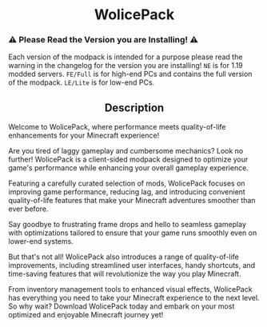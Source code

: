 <h1 align="center">WolicePack</h1>

### ⚠️ Please Read the Version you are Installing! ⚠️
Each version of the modpack is intended for a purpose please read the warning in the changelog for the version you are installing! `NE` is for 1.19 modded servers. `FE/Full` is for high-end PCs and contains the full version of the modpack. `LE/Lite` is for low-end PCs.

<h2 align="center">Description</h2>

Welcome to WolicePack, where performance meets quality-of-life enhancements for your Minecraft experience!

Are you tired of laggy gameplay and cumbersome mechanics? Look no further! WolicePack is a client-sided modpack designed to optimize your game's performance while enhancing your overall gameplay experience.

Featuring a carefully curated selection of mods, WolicePack focuses on improving game performance, reducing lag, and introducing convenient quality-of-life features that make your Minecraft adventures smoother than ever before.

Say goodbye to frustrating frame drops and hello to seamless gameplay with optimizations tailored to ensure that your game runs smoothly even on lower-end systems.

But that's not all! WolicePack also introduces a range of quality-of-life improvements, including streamlined user interfaces, handy shortcuts, and time-saving features that will revolutionize the way you play Minecraft.

From inventory management tools to enhanced visual effects, WolicePack has everything you need to take your Minecraft experience to the next level. So why wait? Download WolicePack today and embark on your most optimized and enjoyable Minecraft journey yet!
